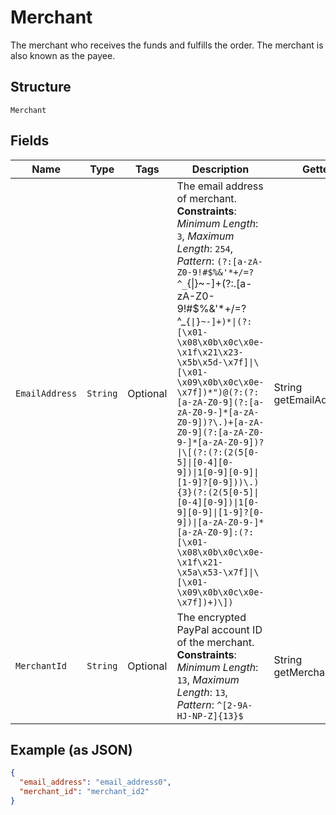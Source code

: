 
# Merchant

The merchant who receives the funds and fulfills the order. The merchant is also known as the payee.

## Structure

`Merchant`

## Fields

| Name | Type | Tags | Description | Getter | Setter |
|  --- | --- | --- | --- | --- | --- |
| `EmailAddress` | `String` | Optional | The email address of merchant.<br>**Constraints**: *Minimum Length*: `3`, *Maximum Length*: `254`, *Pattern*: `(?:[a-zA-Z0-9!#$%&'*+/=?^_`{\|}~-]+(?:\.[a-zA-Z0-9!#$%&'*+/=?^_`{\|}~-]+)*\|(?:[\x01-\x08\x0b\x0c\x0e-\x1f\x21\x23-\x5b\x5d-\x7f]\|\[\x01-\x09\x0b\x0c\x0e-\x7f])*")@(?:(?:[a-zA-Z0-9](?:[a-zA-Z0-9-]*[a-zA-Z0-9])?\.)+[a-zA-Z0-9](?:[a-zA-Z0-9-]*[a-zA-Z0-9])?\|\[(?:(?:(2(5[0-5]\|[0-4][0-9])\|1[0-9][0-9]\|[1-9]?[0-9]))\.){3}(?:(2(5[0-5]\|[0-4][0-9])\|1[0-9][0-9]\|[1-9]?[0-9])\|[a-zA-Z0-9-]*[a-zA-Z0-9]:(?:[\x01-\x08\x0b\x0c\x0e-\x1f\x21-\x5a\x53-\x7f]\|\[\x01-\x09\x0b\x0c\x0e-\x7f])+)\])` | String getEmailAddress() | setEmailAddress(String emailAddress) |
| `MerchantId` | `String` | Optional | The encrypted PayPal account ID of the merchant.<br>**Constraints**: *Minimum Length*: `13`, *Maximum Length*: `13`, *Pattern*: `^[2-9A-HJ-NP-Z]{13}$` | String getMerchantId() | setMerchantId(String merchantId) |

## Example (as JSON)

```json
{
  "email_address": "email_address0",
  "merchant_id": "merchant_id2"
}
```

